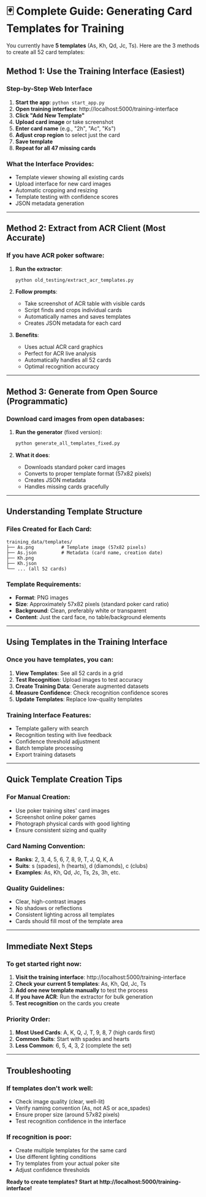 # 🃏 Complete Guide: Generating Card Templates for Training

You currently have **5 templates** (As, Kh, Qd, Jc, Ts). Here are the 3 methods to create all 52 card templates:

## Method 1: Use the Training Interface (Easiest)

### **Step-by-Step Web Interface**

1. **Start the app**: `python start_app.py`
2. **Open training interface**: http://localhost:5000/training-interface
3. **Click "Add New Template"**
4. **Upload card image** or take screenshot
5. **Enter card name** (e.g., "2h", "Ac", "Ks")  
6. **Adjust crop region** to select just the card
7. **Save template**
8. **Repeat for all 47 missing cards**

### **What the Interface Provides:**
- Template viewer showing all existing cards
- Upload interface for new card images
- Automatic cropping and resizing 
- Template testing with confidence scores
- JSON metadata generation

---

## Method 2: Extract from ACR Client (Most Accurate)

### **If you have ACR poker software:**

1. **Run the extractor**:
   ```bash
   python old_testing/extract_acr_templates.py
   ```

2. **Follow prompts**:
   - Take screenshot of ACR table with visible cards
   - Script finds and crops individual cards
   - Automatically names and saves templates
   - Creates JSON metadata for each card

3. **Benefits**:
   - Uses actual ACR card graphics
   - Perfect for ACR live analysis
   - Automatically handles all 52 cards
   - Optimal recognition accuracy

---

## Method 3: Generate from Open Source (Programmatic)

### **Download card images from open databases:**

1. **Run the generator** (fixed version):
   ```bash
   python generate_all_templates_fixed.py
   ```

2. **What it does**:
   - Downloads standard poker card images
   - Converts to proper template format (57x82 pixels)
   - Creates JSON metadata
   - Handles missing cards gracefully

---

## Understanding Template Structure

### **Files Created for Each Card:**
```
training_data/templates/
├── As.png          # Template image (57x82 pixels)
├── As.json         # Metadata (card name, creation date)
├── Kh.png
├── Kh.json
└── ... (all 52 cards)
```

### **Template Requirements:**
- **Format**: PNG images
- **Size**: Approximately 57x82 pixels (standard poker card ratio)
- **Background**: Clean, preferably white or transparent
- **Content**: Just the card face, no table/background elements

---

## Using Templates in the Training Interface

### **Once you have templates, you can:**

1. **View Templates**: See all 52 cards in a grid
2. **Test Recognition**: Upload images to test accuracy
3. **Create Training Data**: Generate augmented datasets
4. **Measure Confidence**: Check recognition confidence scores
5. **Update Templates**: Replace low-quality templates

### **Training Interface Features:**
- Template gallery with search
- Recognition testing with live feedback
- Confidence threshold adjustment
- Batch template processing
- Export training datasets

---

## Quick Template Creation Tips

### **For Manual Creation:**
- Use poker training sites' card images
- Screenshot online poker games
- Photograph physical cards with good lighting
- Ensure consistent sizing and quality

### **Card Naming Convention:**
- **Ranks**: 2, 3, 4, 5, 6, 7, 8, 9, T, J, Q, K, A
- **Suits**: s (spades), h (hearts), d (diamonds), c (clubs)
- **Examples**: As, Kh, Qd, Jc, Ts, 2s, 3h, etc.

### **Quality Guidelines:**
- Clear, high-contrast images
- No shadows or reflections
- Consistent lighting across all templates
- Cards should fill most of the template area

---

## Immediate Next Steps

### **To get started right now:**

1. **Visit the training interface**: http://localhost:5000/training-interface
2. **Check your current 5 templates**: As, Kh, Qd, Jc, Ts
3. **Add one new template manually** to test the process
4. **If you have ACR**: Run the extractor for bulk generation
5. **Test recognition** on the cards you create

### **Priority Order:**
1. **Most Used Cards**: A, K, Q, J, T, 9, 8, 7 (high cards first)
2. **Common Suits**: Start with spades and hearts
3. **Less Common**: 6, 5, 4, 3, 2 (complete the set)

---

## Troubleshooting

### **If templates don't work well:**
- Check image quality (clear, well-lit)
- Verify naming convention (As, not AS or ace_spades)  
- Ensure proper size (around 57x82 pixels)
- Test recognition confidence in the interface

### **If recognition is poor:**
- Create multiple templates for the same card
- Use different lighting conditions
- Try templates from your actual poker site
- Adjust confidence thresholds

**Ready to create templates? Start at http://localhost:5000/training-interface!**